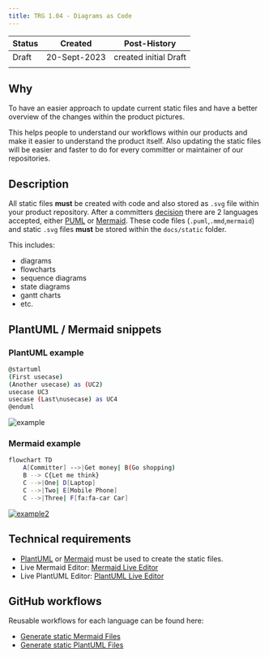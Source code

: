 ```yaml
---
title: TRG 1.04 - Diagrams as Code
---
```


| Status | Created       | Post-History          |
|--------|---------------|-----------------------|
| Draft  | 20-Sept-2023  | created initial Draft |
|        |               |                       |

## Why

To have an easier approach to update current static files and have a better overview of the changes within the product pictures.

This helps people to understand our workflows within our products and make it easier to understand the product itself.
Also updating the static files will be easier and faster to do for every committer or maintainer of our repositories.

## Description

All static files **must** be created with code and also stored as `.svg` file within your product repository.
After a committers [decision](https://github.com/eclipse-tractusx/sig-infra/discussions/19) there are 2 languages accepted, either [PUML](https://plantuml.com/en/) or [Mermaid](https://mermaid.js.org/).
These code files (`.puml`,`.mmd`,`mermaid`) and static `.svg` files **must** be stored within the `docs/static` folder.

This includes:

- diagrams
- flowcharts
- sequence diagrams
- state diagrams
- gantt charts
- etc.

## PlantUML / Mermaid snippets

### PlantUML example

```bash
@startuml
(First usecase)
(Another usecase) as (UC2)
usecase UC3
usecase (Last\nusecase) as UC4
@enduml
```

![example](https://www.plantuml.com/plantuml/svg/SoWkIImgAStDuT9moomgBb4eBKvDJYnErUJISCpBByb8BOABA2GMAsY4EXjfSa5554ATZU5i3P_4ufAOF2J5G6aJBeVKl1IWwG00)

### Mermaid example

``` bash
flowchart TD
    A[Committer] -->|Get money| B(Go shopping)
    B --> C{Let me think}
    C -->|One| D[Laptop]
    C -->|Two| E[Mobile Phone]
    C -->|Three| F[fa:fa-car Car]
```

[![example2](https://mermaid.ink/img/pako:eNpVkEFug0AMRa9iedVK4QIsKiXQZpOokZodsHDBMKMwYzQxiiLg7h3KpvXK8n_fX_aEtTSMKba9PGpDQeGalx5i7YtMnLOqHCpIkrf5yApOPD9nOLwcBe5GhsH67nXjDysE2XRaMQY11t-WTcp-_Z-eZ8iLEw0qQ_VXuT5khvfiLN-2Z7iYGPJfN4Gj96NoKW0pqSlARqHCHToOjmwTD5hWQ4lq2HGJaWwbCrcSS79EjkaVr6evMdUw8g7HoSHl3FIXyGFc2t_jlBurEs7bR2rxre1w-QHjzV4u?type=png)](https://mermaid.live/edit#pako:eNpVkEFug0AMRa9iedVK4QIsKiXQZpOokZodsHDBMKMwYzQxiiLg7h3KpvXK8n_fX_aEtTSMKba9PGpDQeGalx5i7YtMnLOqHCpIkrf5yApOPD9nOLwcBe5GhsH67nXjDysE2XRaMQY11t-WTcp-_Z-eZ8iLEw0qQ_VXuT5khvfiLN-2Z7iYGPJfN4Gj96NoKW0pqSlARqHCHToOjmwTD5hWQ4lq2HGJaWwbCrcSS79EjkaVr6evMdUw8g7HoSHl3FIXyGFc2t_jlBurEs7bR2rxre1w-QHjzV4u)

## Technical requirements

- [PlantUML](https://plantuml.com/en/) or [Mermaid](https://mermaid.js.org/) must be used to create the static files.
- Live Mermaid Editor: [Mermaid Live Editor](https://mermaid.live/edit)
- Live PlantUML Editor: [PlantUML Live Editor](https://www.planttext.com/)

## GitHub workflows

Reusable workflows for each language can be found here:

- [Generate static Mermaid Files](https://github.com/eclipse-tractusx/sig-infra#generate-static-mermaid-files)
- [Generate static PlantUML Files](https://github.com/eclipse-tractusx/sig-infra#generate-static-plantuml-files)

